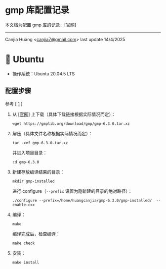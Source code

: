 # gmp 库配置记录

本文档为配置 gmp 库的记录，[[官网]](https://gmplib.org)

---

Canjia Huang <<canjia7@gmail.com>> last update 14/4/2025

# :penguin: Ubuntu

- 操作系统：Ubuntu 20.04.5 LTS

## 配置步骤

参考 [ [1] ]

1. 从 [[官网]](https://gmplib.org) 上下载（具体下载链接根据实际情况而定）：

    ```
    wget https://gmplib.org/download/gmp/gmp-6.3.0.tar.xz
    ```

2. 解压（具体文件名称根据实际情况而定）：

    ```
    tar -xvf gmp-6.3.0.tar.xz
    ```

    并进入项目目录：

    ```
    cd gmp-6.3.0
    ```

3. 新建存放编译结果的目录：

    ```
    mkdir gmp-installed
    ```

    进行 configure（`--prefix` 设置为刚新建的目录的绝对路径）：

    ```
    ./configure --prefix=/home/huangcanjia/gmp-6.3.0/gmp-installed/  --enable-cxx
    ```

4. 编译：

    ```
    make
    ```

    编译完成后，检查编译：

    ```
    make check
    ```

5. 安装：

    ```
    make install
    ```

[1]: https://blog.csdn.net/qq_41956187/article/details/129170869